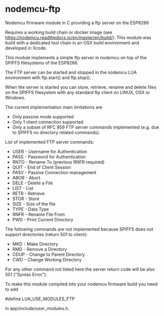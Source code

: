 # nodemcu-ftp

Nodemcu firmware module in C providing a ftp server on the ESP8266

Requires a working build chain or docker image (see https://nodemcu.readthedocs.io/en/master/en/build/).
This module was build with a dedicated tool chain in an OSX build environment and developed in Xcode.

This module implements a simple ftp server in nodemcu on top of the SPIFFS filesystems of the ESP8266.

The FTP server can be started and stopped in the nodemcu LUA environment with ftp.start() and ftp.stop().

When the server is started you can store, retrieve, rename and delete files on the SPIFFS filesystem with any standard ftp client on LINUX, OSX or Windows.

The current implementation main limitations are 
- Only passive mode supported
- Only 1 client connection supported
- Only a subset of RFC 959 FTP server commands implemented (e.g. due to SPIFFS no directory related commands).

List of implemented FTP server commands:
-  USER - Username for Authentication
-  PASS - Password for Authentication
-  RNTO - Rename To (previous RNFR required)
-  QUIT - End of Client Session
-  PASV - Passive Connection management
-  ABOR - Abort
-  DELE - Delete a File
-  LIST - List
-  RETR - Retrieve
-  STOR - Store
-  SIZE - Size of the file
-  TYPE - Data Type
-  RNFR - Rename File From
-  PWD  - Print Current Directory 


The following commands are not implemented because SPIFFS does not support directories (return 501 to client):
-  MKD - Make Directory
-  RMD - Remove a Directory
-  CDUP - Change to Parent Directory
-  CWD - Change Working Directory

For any other command not listed here the server return code will be also 501 ("Syntax Error").

To make this module compiled into your nodemcu firmware build you need to add

  #define LUA_USE_MODULES_FTP

in app/include/user_modules.h.
